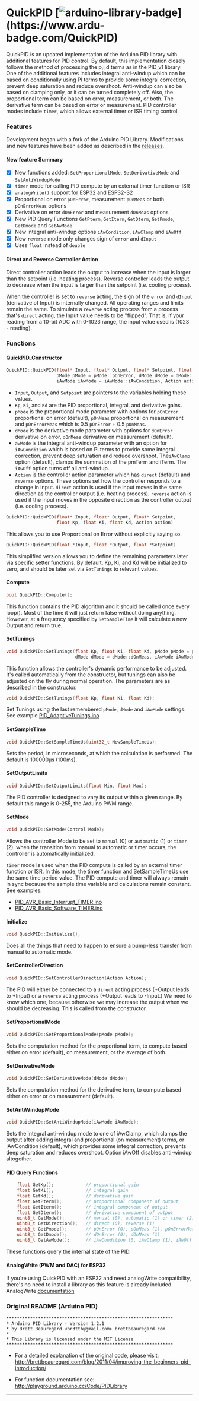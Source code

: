 # QuickPID   [![arduino-library-badge](https://www.ardu-badge.com/badge/QuickPID.svg?)](https://www.ardu-badge.com/QuickPID)

QuickPID is an updated implementation of the Arduino PID library with additional features for PID control. By default, this implementation closely follows the method of processing the p,i,d terms as in the PID_v1 library. One of the additional features includes integral anti-windup which can be based on conditionally using PI terms to provide some integral correction, prevent deep saturation and reduce overshoot. Anti-windup can also be based on clamping only, or it can be turned completely off. Also, the proportional term can be based on error, measurement, or both. The derivative term can be based on error or measurement.  PID controller modes include `timer`, which allows external timer or ISR timing control.

### Features

Development began with a fork of the Arduino PID Library. Modifications and new features have been added as described in the [releases](https://github.com/Dlloydev/QuickPID/releases).

#### New feature Summary

- [x] New functions added: `SetProportionalMode`, `SetDerivativeMode` and `SetAntiWindupMode`
- [x] `timer` mode for calling PID compute by an external timer function or ISR
- [x] `analogWrite()` support for ESP32 and ESP32-S2
- [x] Proportional on error `pOnError`, measurement `pOnMeas` or both `pOnErrorMeas` options
- [x] Derivative on error `dOnError` and measurement `dOnMeas` options
- [x] New PID Query Functions `GetPterm`, `GetIterm`, `GetDterm`, `GetPmode`, `GetDmode` and `GetAwMode`
- [x] New integral anti-windup options `iAwCondition`, `iAwClamp` and `iAwOff`
- [x] New `reverse` mode only changes sign of `error` and `dInput`
- [x] Uses `float` instead of `double`

#### Direct and Reverse Controller Action

Direct controller action leads the output to increase when the input is larger than the setpoint (i.e. heating process). Reverse controller leads the output to decrease when the input is larger than the setpoint (i.e. cooling process).

When the controller is set to `reverse` acting, the sign of the `error` and `dInput` (derivative of Input) is internally changed. All operating ranges and limits remain the same. To simulate a `reverse` acting process from a process that's  `direct` acting, the Input value needs to be "flipped". That is, if your reading from a 10-bit ADC with 0-1023 range, the input value used is (1023 - reading).

### Functions

#### QuickPID_Constructor

```c++
QuickPID::QuickPID(float* Input, float* Output, float* Setpoint, float Kp, float Ki, float Kd,
                   pMode pMode = pMode::pOnError, dMode dMode = dMode::dOnMeas,
                   iAwMode iAwMode = iAwMode::iAwCondition, Action action = Action::direct)
```

- `Input`, `Output`, and `Setpoint` are pointers to the variables holding these values.
- `Kp`, `Ki`, and `Kd` are the PID proportional, integral, and derivative gains.
- `pMode` is the proportional mode parameter with options for `pOnError` proportional on error (default), `pOnMeas`  proportional on measurement and `pOnErrorMeas` which is 0.5 `pOnError` + 0.5 `pOnMeas`.
- `dMode` is the derivative mode parameter with options for `dOnError` derivative on error, `dOnMeas` derivative on measurement (default).
- `awMode` is the integral anti-windup parameter with an option for `iAwCondition` which is based on PI terms to provide some integral correction, prevent deep saturation and reduce overshoot. The`iAwClamp` option (default), clamps the summation of the pmTerm and iTerm. The `iAwOff` option turns off all anti-windup.
- `Action` is the controller action parameter which has `direct` (default)  and `reverse` options. These options set how the controller responds to a change in input.  `direct` action is used if the input moves in the same direction as the controller output (i.e. heating process). `reverse` action is used if the input moves in the opposite direction as the controller output (i.e. cooling process).

```c++
QuickPID::QuickPID(float* Input, float* Output, float* Setpoint,
                   float Kp, float Ki, float Kd, Action action)
```

This allows you to use Proportional on Error without explicitly saying so.

```c++
QuickPID::QuickPID(float *Input, float *Output, float *Setpoint)
```

This simplified version allows you to define the remaining parameters later via specific setter functions. By default, Kp, Ki, and Kd will be initialized to zero, and should be later set via `SetTunings` to relevant values.

#### Compute

```c++
bool QuickPID::Compute();
```

This function contains the PID algorithm and it should be called once every loop(). Most of the time it will just return false without doing anything. However, at a  frequency specified by `SetSampleTime` it will calculate a new Output and return true.

#### SetTunings

```c++
void QuickPID::SetTunings(float Kp, float Ki, float Kd, pMode pMode = pMode::pOnError,
                          dMode dMode = dMode::dOnMeas, iAwMode iAwMode = iAwMode::iAwCondition)
```

This function allows the controller's dynamic performance to be adjusted. It's called automatically from the constructor, but tunings can also be adjusted on the fly during normal operation. The parameters are as described in the constructor.

```c++
void QuickPID::SetTunings(float Kp, float Ki, float Kd);
```

Set Tunings using the last remembered `pMode`, `dMode` and `iAwMode` settings. See example [PID_AdaptiveTunings.ino](https://github.com/Dlloydev/QuickPID/blob/master/examples/PID_AdaptiveTunings/PID_AdaptiveTunings.ino)

#### SetSampleTime

```c++
void QuickPID::SetSampleTimeUs(uint32_t NewSampleTimeUs);
```

Sets the period, in microseconds, at which the calculation is performed. The default is 100000µs (100ms).

#### SetOutputLimits

```c++
void QuickPID::SetOutputLimits(float Min, float Max);
```

The PID controller is designed to vary its output within a given range.  By default this range is 0-255, the Arduino PWM range.

#### SetMode

```c++
void QuickPID::SetMode(Control Mode);
```

Allows the controller Mode to be set to `manual` (0) or `automatic` (1) or `timer` (2). when the transition from manual to automatic  or timer occurs, the controller is automatically initialized.

`timer` mode is used when the PID compute is called by an external timer function or ISR. In this mode, the timer function and SetSampleTimeUs use the same time period value. The PID compute and timer will always remain in sync because the sample time variable and calculations remain constant. See examples:

- [PID_AVR_Basic_Interrupt_TIMER.ino](https://github.com/Dlloydev/QuickPID/blob/master/examples/PID_AVR_Basic_Interrupt_TIMER/PID_AVR_Basic_Interrupt_TIMER.ino)
- [PID_AVR_Basic_Software_TIMER.ino](https://github.com/Dlloydev/QuickPID/blob/master/examples/PID_AVR_Basic_Software_TIMER/PID_AVR_Basic_Software_TIMER.ino)

#### Initialize

```c++
void QuickPID::Initialize();
```

Does all the things that need to happen to ensure a bump-less transfer from manual to automatic mode.

#### SetControllerDirection

```c++
void QuickPID::SetControllerDirection(Action Action);
```

The PID will either be connected to a `direct` acting process (+Output leads to +Input) or a `reverse` acting process (+Output leads to -Input.) We need to know which one, because otherwise we may increase the output when we should be decreasing. This is called from the constructor.

#### SetProportionalMode

```c++
void QuickPID::SetProportionalMode(pMode pMode);
```

Sets the computation method for the proportional term, to compute based either on error (default), on measurement, or the average of both.

#### SetDerivativeMode

```c++
void QuickPID::SetDerivativeMode(dMode dMode);
```

Sets the computation method for the derivative term, to compute based either on error or on measurement (default).

#### SetAntiWindupMode

```c++
void QuickPID::SetAntiWindupMode(iAwMode iAwMode);
```

Sets the integral anti-windup mode to one of iAwClamp, which clamps the output after adding integral and proportional (on measurement) terms, or iAwCondition (default), which provides some integral correction, prevents deep saturation and reduces overshoot. Option iAwOff disables anti-windup altogether.

#### PID Query Functions

```c++
    float GetKp();            // proportional gain
    float GetKi();            // integral gain
    float GetKd();            // derivative gain
    float GetPterm();         // proportional component of output
    float GetIterm();         // integral component of output
    float GetDterm();         // derivative component of output
    uint8_t GetMode();        // manual (0), automatic (1) or timer (2)
    uint8_t GetDirection();   // direct (0), reverse (1)
    uint8_t GetPmode();       // pOnError (0), pOnMeas (1), pOnErrorMeas (2)
    uint8_t GetDmode();       // dOnError (0), dOnMeas (1)
    uint8_t GetAwMode();      // iAwCondition (0, iAwClamp (1), iAwOff (2)
```

These functions query the internal state of the PID.

#### AnalogWrite (PWM and DAC) for ESP32

If you're using QuickPID with an ESP32 and need analogWrite compatibility, there's no need to install a library as this feature is already included. AnalogWrite [documentation](https://github.com/Dlloydev/ESP32-ESP32S2-AnalogWrite)

### Original README (Arduino PID)

```
***************************************************************
* Arduino PID Library - Version 1.2.1
* by Brett Beauregard <br3ttb@gmail.com> brettbeauregard.com
*
* This Library is licensed under the MIT License
***************************************************************
```

 - For a detailed explanation of the original code, please visit:
   http://brettbeauregard.com/blog/2011/04/improving-the-beginners-pid-introduction/

 - For function documentation see:  http://playground.arduino.cc/Code/PIDLibrary

------
